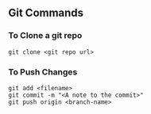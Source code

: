 ## Git Commands
### To Clone a git repo
``` git clone <git repo url> ```
### To Push Changes
```
git add <filename>
git commit -m "<A note to the commit>"
git push origin <branch-name>
```
